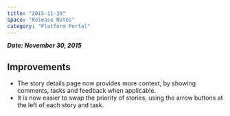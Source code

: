 ```yaml
---
title: "2015-11-30"
space: "Release Notes"
category: "Platform Portal"
---
```



***Date: November 30, 2015***

## Improvements

*   The story details page now provides more context, by showing comments, tasks and feedback when applicable.
*   It is now easier to swap the priority of stories, using the arrow buttons at the left of each story and task.
